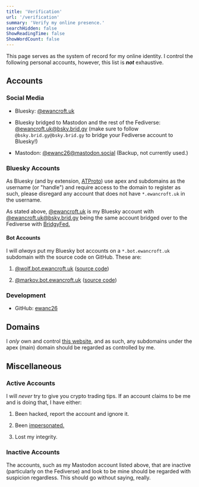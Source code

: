 ```yaml
---
title: 'Verification'
url: '/verification'
summary: 'Verify my online presence.'
searchHidden: false
ShowReadingTime: false
ShowWordCount: false
---
```


This page serves as the system of record for my online identity. I control the following personal accounts, however, this list is ***not*** exhaustive.

## Accounts

### Social Media

- Bluesky: [@ewancroft.uk](https://bsky.app/profile/did:plc:ofrbh253gwicbkc5nktqepol)

- Bluesky bridged to Mastodon and the rest of the Fediverse: [@ewancroft.uk@bsky.brid.gy](https://fed.brid.gy/bsky/ewancroft.uk) (make sure to follow `@bsky.brid.gy@bsky.brid.gy` to bridge your Fediverse account to Bluesky!)

- Mastodon: [@ewanc26@mastodon.social](https://mastodon.social/@ewanc26) (Backup, not currently used.)

### Bluesky Accounts

As Bluesky (and by extension, [ATProto](https://atproto.com)) use apex and subdomains as the username (or "handle") and require access to the domain to register as such, please disregard any account that does not have `*.ewancroft.uk` in the username.

As stated above, [@ewancroft.uk](https://bsky.app/profile/did:plc:ofrbh253gwicbkc5nktqepol) is my Bluesky account with [@ewancroft.uk@bsky.brid.gy](https://fed.brid.gy/bsky/ewancroft.uk) being the same account bridged over to the Fediverse with [BridgyFed.](https://fed.brid.gy)

#### Bot Accounts

I will *always* put my Bluesky bot accounts on a `*.bot.ewancroft.uk` subdomain with the source code on GitHub. These are:

1. [@wolf.bot.ewancroft.uk](https://bsky.app/profile/wolf.bot.ewancroft.uk) ([source code](https://github.com/ewanc26/bluesky-awoo-bot))

2. [@markov.bot.ewancroft.uk](https://bsky.app/profile/markov.bot.ewancroft.uk) ([source code](https://github.com/ewanc26/bluesky-markov))

### Development

- GitHub: [ewanc26](https://github.com/ewanc26)

## Domains

I *only* own and control [this website](/), and as such, any subdomains under the apex (main) domain should be regarded as controlled by me.

## Miscellaneous

### Active Accounts

I will *never* try to give you crypto trading tips. If an account claims to be me and is doing that, I have either:

1. Been hacked, report the account and ignore it.

2. Been [impersonated.](https://www.dlnews.com/articles/defi/twitters-impersonation-problem-is-about-more-than-just-crypto-scams/)

3. Lost my integrity.

### Inactive Accounts

The accounts, such as my Mastodon account listed above, that are inactive (particularly on the Fediverse) and look to be mine should be regarded with suspicion regardless. This should go without saying, really.
